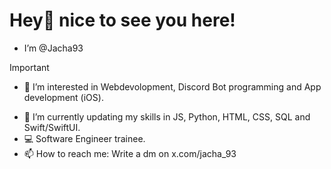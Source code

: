 # Hey👋 nice to see you here!
- I’m @Jacha93

> [!IMPORTANT]
> - 👀 I’m interested in Webdevolopment, Discord Bot programming and App development (iOS).

- 🌱 I’m currently updating my skills in JS, Python, HTML, CSS, SQL and Swift/SwiftUI.
- 💻 Software Engineer trainee.
- 📫 How to reach me: Write a dm on x.com/jacha_93



<!--- - 💞️ I’m looking to collaborate on ... --->

<!---
Jacha93/Jacha93 is a ✨ special ✨ repository because its `README.md` (this file) appears on your GitHub profile.
You can click the Preview link to take a look at your changes.
--->
